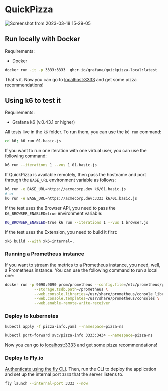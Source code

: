 # QuickPizza

![Screenshot from 2023-03-18 15-29-05](https://user-images.githubusercontent.com/8228060/226112255-fe2d4cdc-193e-4c23-8a36-3d8f60baaf03.png)

## Run locally with Docker

Requirements:
- Docker

```bash
docker run -it -p 3333:3333  ghcr.io/grafana/quickpizza-local:latest
```

That's it. Now you can go to [localhost:3333](http://localhost:3333) and get some pizza recommendations!

## Using k6 to test it

Requirements:
- Grafana k6 (v.0.43.1 or higher)

All tests live in the `k6` folder. To run them, you can use the `k6 run` command:

```bash
cd k6; k6 run 01.basic.js
```

If you want to run one iteration with one virtual user, you can use the following command:

```bash
k6 run --iterations 1 --vus 1 01.basic.js
```

If QuickPizza is available remotely, then pass the hostname and port through the `BASE_URL` environment variable as follows:

```bash
k6 run -e BASE_URL=https://acmecorp.dev k6/01.basic.js
# or 
k6 run -e BASE_URL=https://acmecorp.dev:3333 k6/01.basic.js
```



If the test uses the Browser API, you need to pass the `K6_BROWSER_ENABLED=true` environment variable:

```bash
K6_BROWSER_ENABLED=true k6 run --iterations 1 --vus 1 browser.js
```

If the test uses the Extension, you need to build it first:

```bash
xk6 build --with xk6-internal=.
```

### Running a Prometheus instance

If you want to stream the metrics to a Prometheus instance, you need, well, a Prometheus instance. You can use the following command to run a local one:

```bash
docker run -p 9090:9090 prom/prometheus --config.file=/etc/prometheus/prometheus.yml \
             --storage.tsdb.path=/prometheus \
             --web.console.libraries=/usr/share/prometheus/console_libraries \
             --web.console.templates=/usr/share/prometheus/consoles \
             --web.enable-remote-write-receiver
```

### Deploy to kubernetes

```bash
kubectl apply -f pizza-info.yaml --namespace=pizza-ns
```

```bash
kubectl port-forward svc/pizza-info 3333:3434 --namespace=pizza-ns
```

Now you can go to [localhost:3333](http://localhost:3333) and get some pizza recommendations!

### Deploy to Fly.io

[Authenticate using the fly CLI](https://fly.io/docs/speedrun/). Then, run the CLI to deploy the application and set up the internal port `3333` that the server listens to.

```bash
fly launch --internal-port 3333 --now
```